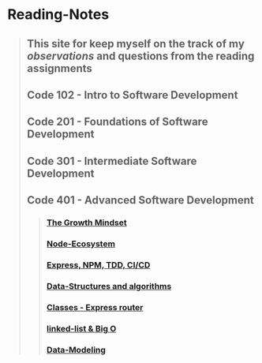 # Reading-Notes
>
> ## This site for keep myself on **the track of my _observations_ and questions from the reading assignments**
>
> ## Code 102 - Intro to Software Development
> ## Code 201 - Foundations of Software Development
> ## Code 301 - Intermediate Software Development
> ## Code 401 - Advanced Software Development
>> ### [The Growth Mindset](read-1.md)
>>   
>> ### [Node-Ecosystem](Node-Ecosystem.md)
>>   
>> ###  [Express, NPM, TDD, CI/CD](Express.md)
>>   
>> ###  [Data-Structures and algorithms](Data-Structures.md)
>> 
>> ### [Classes - Express router](classes-router.md)
>> 
>> ### [linked-list & Big O](linked-list.md)
>> 
>> ### [Data-Modeling](Data-Modeling.md)
